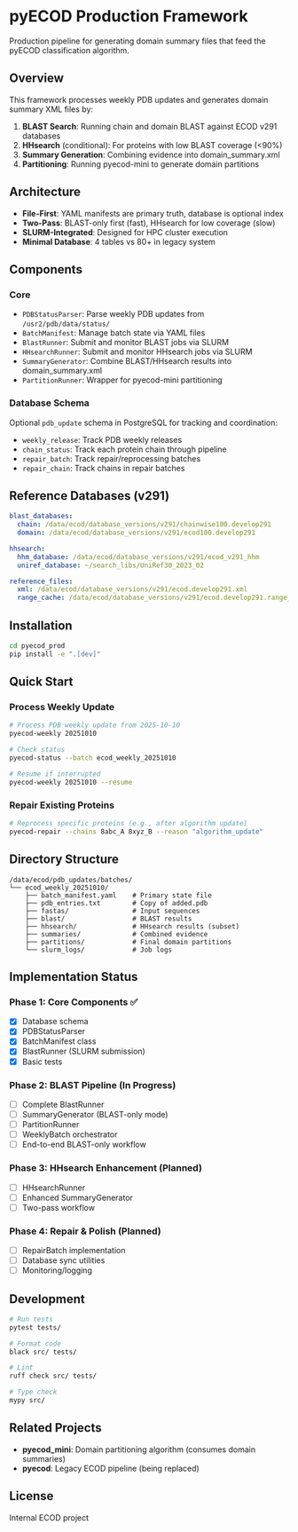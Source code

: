 # pyECOD Production Framework

Production pipeline for generating domain summary files that feed the pyECOD classification algorithm.

## Overview

This framework processes weekly PDB updates and generates domain summary XML files by:

1. **BLAST Search**: Running chain and domain BLAST against ECOD v291 databases
2. **HHsearch** (conditional): For proteins with low BLAST coverage (<90%)
3. **Summary Generation**: Combining evidence into domain_summary.xml
4. **Partitioning**: Running pyecod-mini to generate domain partitions

## Architecture

- **File-First**: YAML manifests are primary truth, database is optional index
- **Two-Pass**: BLAST-only first (fast), HHsearch for low coverage (slow)
- **SLURM-Integrated**: Designed for HPC cluster execution
- **Minimal Database**: 4 tables vs 80+ in legacy system

## Components

### Core

- `PDBStatusParser`: Parse weekly PDB updates from `/usr2/pdb/data/status/`
- `BatchManifest`: Manage batch state via YAML files
- `BlastRunner`: Submit and monitor BLAST jobs via SLURM
- `HHsearchRunner`: Submit and monitor HHsearch jobs via SLURM
- `SummaryGenerator`: Combine BLAST/HHsearch results into domain_summary.xml
- `PartitionRunner`: Wrapper for pyecod-mini partitioning

### Database Schema

Optional `pdb_update` schema in PostgreSQL for tracking and coordination:

- `weekly_release`: Track PDB weekly releases
- `chain_status`: Track each protein chain through pipeline
- `repair_batch`: Track repair/reprocessing batches
- `repair_chain`: Track chains in repair batches

## Reference Databases (v291)

```yaml
blast_databases:
  chain: /data/ecod/database_versions/v291/chainwise100.develop291
  domain: /data/ecod/database_versions/v291/ecod100.develop291

hhsearch:
  hhm_database: /data/ecod/database_versions/v291/ecod_v291_hhm
  uniref_database: ~/search_libs/UniRef30_2023_02

reference_files:
  xml: /data/ecod/database_versions/v291/ecod.develop291.xml
  range_cache: /data/ecod/database_versions/v291/ecod.develop291.range_cache.txt
```

## Installation

```bash
cd pyecod_prod
pip install -e ".[dev]"
```

## Quick Start

### Process Weekly Update

```bash
# Process PDB weekly update from 2025-10-10
pyecod-weekly 20251010

# Check status
pyecod-status --batch ecod_weekly_20251010

# Resume if interrupted
pyecod-weekly 20251010 --resume
```

### Repair Existing Proteins

```bash
# Reprocess specific proteins (e.g., after algorithm update)
pyecod-repair --chains 8abc_A 8xyz_B --reason "algorithm_update"
```

## Directory Structure

```
/data/ecod/pdb_updates/batches/
└── ecod_weekly_20251010/
    ├── batch_manifest.yaml    # Primary state file
    ├── pdb_entries.txt        # Copy of added.pdb
    ├── fastas/                # Input sequences
    ├── blast/                 # BLAST results
    ├── hhsearch/              # HHsearch results (subset)
    ├── summaries/             # Combined evidence
    ├── partitions/            # Final domain partitions
    └── slurm_logs/            # Job logs
```

## Implementation Status

### Phase 1: Core Components ✅
- [x] Database schema
- [x] PDBStatusParser
- [x] BatchManifest class
- [x] BlastRunner (SLURM submission)
- [x] Basic tests

### Phase 2: BLAST Pipeline (In Progress)
- [ ] Complete BlastRunner
- [ ] SummaryGenerator (BLAST-only mode)
- [ ] PartitionRunner
- [ ] WeeklyBatch orchestrator
- [ ] End-to-end BLAST-only workflow

### Phase 3: HHsearch Enhancement (Planned)
- [ ] HHsearchRunner
- [ ] Enhanced SummaryGenerator
- [ ] Two-pass workflow

### Phase 4: Repair & Polish (Planned)
- [ ] RepairBatch implementation
- [ ] Database sync utilities
- [ ] Monitoring/logging

## Development

```bash
# Run tests
pytest tests/

# Format code
black src/ tests/

# Lint
ruff check src/ tests/

# Type check
mypy src/
```

## Related Projects

- **pyecod_mini**: Domain partitioning algorithm (consumes domain summaries)
- **pyecod**: Legacy ECOD pipeline (being replaced)

## License

Internal ECOD project
